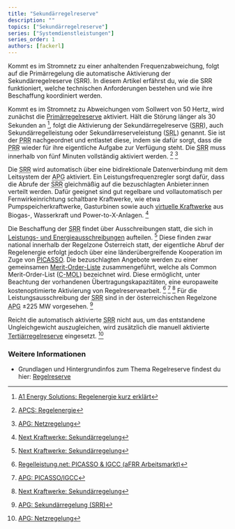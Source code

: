 ```yaml
---
title: "Sekundärregelreserve"
description: ""
topics: ["Sekundärregelreserve"]
series: ["Systemdienstleistungen"]
series_order: 1
authors: [fackerl]
---
```


Kommt es im Stromnetz zu einer anhaltenden Frequenzabweichung, folgt auf die Primärregelung die automatische Aktivierung der Sekundärregelreserve (SRR). In diesem Artikel erfährst du, wie die SRR funktioniert, welche technischen Anforderungen bestehen und wie ihre Beschaffung koordiniert werden.

<!--more-->

Kommt es im Stromnetz zu Abweichungen vom Sollwert von 50 Hertz, wird zunächst die [Primärregelreserve](/wissen/regelreserve/primärregelreserve/) aktiviert. Hält die Störung länger als 30 Sekunden an [^A1], folgt die Aktivierung der Sekundärregelreserve (<abbr title="Sekundärregelreserve">SRR</abbr>), auch Sekundärregelleistung oder Sekundärreserveleistung (<abbr title="Sekundärreserveleistung">SRL</abbr>) genannt. Sie ist der <abbr title="Primärregelreserve">PRR</abbr> nachgeordnet und entlastet diese, indem sie dafür sorgt, dass die <abbr title="Primärregelreserve">PRR</abbr> wieder für ihre eigentliche Aufgabe zur Verfügung steht. Die <abbr title="Sekundärregelreserve">SRR</abbr> muss innerhalb von fünf Minuten vollständig aktiviert werden. [^APCS] [^APG]

Die <abbr title="Sekundärregelreserve">SRR</abbr> wird automatisch über eine bidirektionale Datenverbindung mit dem Leitsystem der <abbr title="Austrian Power Grid">APG</abbr> aktiviert. Ein Leistungsfrequenzregler sorgt dafür, dass die Abrufe der <abbr title="Sekundärregelreserve">SRR</abbr> gleichmäßig auf die bezuschlagten Anbieter:innen verteilt werden. Dafür geeignet sind gut regelbare und vollautomatisch per Fernwirkeinrichtung schaltbare Kraftwerke, wie etwa Pumpspeicherkraftwerke, Gasturbinen sowie auch [virtuelle Kraftwerke](/wissen/virtuelle-kraftwerke/) aus Biogas-, Wasserkraft und Power-to-X-Anlagen. [^kraftwerke_sekundär]

Die Beschaffung der <abbr title="Sekundärregelreserve">SRR</abbr> findet über Ausschreibungen statt, die sich in [Leistungs- und Energieausschreibungen](/wissen/regelreserve/) aufteilen. [^kraftwerke_sekundär] Diese finden zwar national innerhalb der Regelzone Österreich statt, der eigentliche Abruf der Regelenergie erfolgt jedoch über eine länderübergreifende Kooperation im Zuge von [PICASSO](https://www.entsoe.eu/network_codes/eb/picasso/). Die bezuschlagten Angebote werden zu einer gemeinsamen [Merit-Order-Liste](/wissen/merit-order/) zusammengeführt, welche als Common Merit-Order-List (<abbr title="Common Merit-Order-List">C-MOL</abbr>) bezeichnet wird. Diese ermöglicht, unter Beachtung der vorhandenen Übertragungskapazitäten, eine europaweite kostenoptimierte Aktivierung von Regelreservearbeit. [^regelleistung.net] [^APG_picasso] [^kraftwerke_sekundär] Für die Leistungsausschreibung der <abbr title="Sekundärregelreserve">SRR</abbr> sind in der österreichischen Regelzone <abbr title="Austrian Power Grid">APG</abbr> ±225 MW vorgesehen. [^APG_sekundär]

Reicht die automatisch aktivierte <abbr title="Sekundärregelreserve">SRR</abbr> nicht aus, um das entstandene Ungleichgewicht auszugleichen, wird zusätzlich die manuell aktivierte [Tertiärregelreserve](wissen/regelreserve/tertiärregelreserve/) eingesetzt. [^APG]

### Weitere Informationen

- Grundlagen und Hintergrundinfos zum Thema Regelreserve findest du hier: [Regelreserve](/wissen/regelreserve/)

[^regelleistung.net]: [Regelleistung.net: PICASSO & IGCC (aFRR Arbeitsmarkt)](https://www.regelleistung.net/de-de/Europ%C3%A4ische-Kooperationen/PICASSO-IGCC-aFRR-Arbeitsmarkt)
[^APG_picasso]: [APG: PICASSO/IGCC](https://markt.apg.at/netz/netzregelung/sekundaerregelung/picasso-igcc/)
[^kraftwerke.at]: [Next Kraftwerke: Regelenergie in Österreich](https://www.next-kraftwerke.at/wissen/regelenergie)
[^kraftwerke_sekundär]: [Next Kraftwerke: Sekundärregelung](https://www.next-kraftwerke.at/wissen/sekundaerregelung-srl)
[^A1]: [A1 Energy Solutions: Regelenergie kurz erklärt](https://www.a1energysolutions.at/regelenergie-pool/)
[^econtrol]: [E-Control: Marktbasierte Beschaffung Regelreserve](https://www.e-control.at/industrie/strom/strommarkt/marktbasierte-beschaffung-regelreserve#:~:text=In%20%C3%96sterreich%20erfolgt%20die%20vollst%C3%A4ndig,werden%20Erzeugern%20und%20Bilanzgruppen%20verrechnet)
[^APG]: [APG: Netzregelung](https://markt.apg.at/netz/netzregelung/)
[^APG_sekundär]: [APG: Sekundärregelung (SRR)](https://markt.apg.at/netz/netzregelung/sekundaerregelung/)
[^APCS]: [APCS: Regelenergie](https://www.apcs.at/de/regelenergie)
